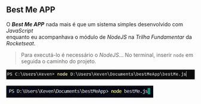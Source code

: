 ## Best Me APP

O ***Best Me APP*** nada mais é que um sistema simples desenvolvido com *JavaScript*  
enquanto eu acompanhava o módulo de *NodeJS* na *Trilha Fundamentar* da *Rocketseat*.

> Para executá-lo é necessário o *NodeJS*...
> No terminal, inserir `node` em seguida o caminho do projeto.

![Exemplo](img/example1.jpg)

![Exemplo](img/example2.jpg)
